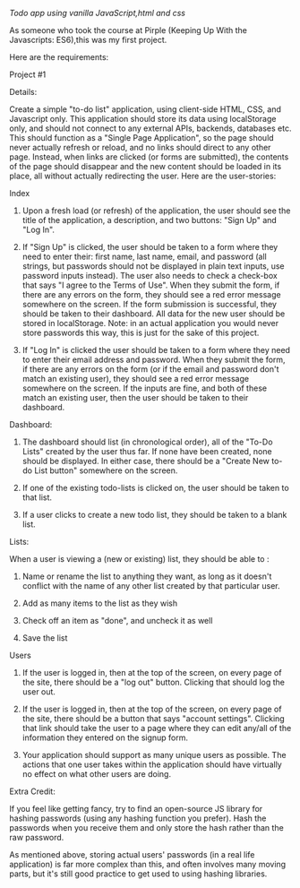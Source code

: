 *Todo app using vanilla JavaScript,html and css*

As someone who took the course at Pirple (Keeping Up With the Javascripts: ES6),this was my first project.

Here are the requirements:

Project #1


Details:
 
Create a simple "to-do list" application, using client-side HTML, CSS, and Javascript only. This application should store its data using localStorage only, and should not connect to any external APIs, backends, databases etc. This should function as a "Single Page Application", so the page should never actually refresh or reload, and no links should direct to any other page. Instead, when links are clicked (or forms are submitted), the contents of the page should disappear and the new content should be loaded in its place, all without actually redirecting the user. Here are the user-stories:


Index

1. Upon a fresh load (or refresh) of the application, the user should see the title of the application, a description, and two buttons: "Sign Up" and "Log In".

2. If "Sign Up" is clicked, the user should be taken to a form where they need to enter their: first name, last name, email, and password (all strings, but passwords should not be displayed in plain text inputs, use password inputs instead). The user also needs to check a check-box that says "I agree to the Terms of Use".  When they submit the form, if there are any errors on the form, they should see a red error message somewhere on the screen. If the form submission is successful, they should be taken to their dashboard. All data for the new user should be stored in localStorage. Note: in an actual application you would never store passwords this way, this is just for the sake of this project.

3. If "Log In" is clicked the user should be taken to a form where they need to enter their email address and password. When they submit the form, if there are any errors on the form (or if the email and password don't match an existing user), they should see a red error message somewhere on the screen. If the inputs are fine, and both of these match an existing user, then the user should be taken to their dashboard.

Dashboard:

1. The dashboard should list (in chronological order), all of the "To-Do Lists" created by the user thus far. If none have been created, none should be displayed. In either case, there should be a "Create New to-do List button" somewhere on the screen.

2. If one of the existing todo-lists is clicked on, the user should be taken to that list.

3. If a user clicks to create a new todo list, they should be taken to a blank list.

Lists:

When a user is viewing a (new or existing) list, they should be able to :

1. Name or rename the list to anything they want, as long as it doesn't conflict with the name of any other list created by that particular user.

2.  Add as many items to the list as they wish

3. Check off an item as "done", and uncheck it as well

4. Save the list

Users 

1. If the user is logged in, then at the top of the screen, on every page of the site, there should be a "log out" button. Clicking that should log the user out.

2. If the user is logged in, then at the top of the screen, on every page of the site, there should be a button that says "account settings". Clicking that link should take the user to a page where they can edit any/all of the information they entered on the signup form.

3. Your application should support as many unique users as possible. The actions that one user takes within the application should have virtually no effect on what other users are doing.

Extra Credit:

If you feel like getting fancy, try to find an open-source JS library for hashing passwords (using any hashing function you prefer). Hash the passwords when you receive them and only store the hash rather than the raw password.

As mentioned above, storing actual users' passwords (in a real life application) is far more complex than this, and often involves many moving parts, but it's still good practice to get used to using hashing libraries.

